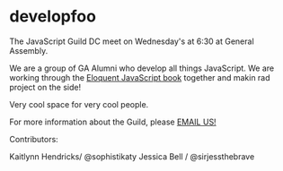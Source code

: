 # developfoo

The JavaScript Guild DC meet on Wednesday's at 6:30 at General Assembly.

We are a group of GA Alumni who develop all things JavaScript.  We are working through the <a href="http://eloquentjavascript.net/">Eloquent JavaScript book</a> together and makin rad project on the side!

Very cool space for very cool people.

For more information about the Guild, please <a href="mailto:bphaaland@gmail.com">EMAIL US!</a>

Contributors:

Kaitlynn Hendricks/ @sophistikaty
Jessica Bell / @sirjessthebrave
